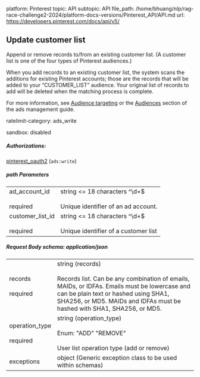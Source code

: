 platform: Pinterest
topic: API
subtopic: API
file_path: /home/bhuang/nlp/rag-race-challenge2-2024/platform-docs-versions/Pinterest_API/API.md
url: https://developers.pinterest.com/docs/api/v5/


## [](#operation/customer_lists/update)Update customer list

Append or remove records to/from an existing customer list. (A customer list is one of the four types of Pinterest audiences.)

When you add records to an existing customer list, the system scans the additions for existing Pinterest accounts; those are the records that will be added to your “CUSTOMER\_LIST” audience. Your original list of records to add will be deleted when the matching process is complete.

For more information, see [Audience targeting](https://help.pinterest.com/en/business/article/audience-targeting) or the [Audiences](https://developers.pinterest.com/docs/ads/targeting/#Audiences) section of the ads management guide.

ratelimit-category: ads\_write

sandbox: disabled

##### Authorizations:

[pinterest\_oauth2](#section/Authentication/pinterest_oauth2) (`ads:write`)

##### path Parameters

|     |     |
| --- | --- |
| ad\_account\_id<br><br>required | string <= 18 characters ^\\d+$<br><br>Unique identifier of an ad account. |
| customer\_list\_id<br><br>required | string <= 18 characters ^\\d+$<br><br>Unique identifier of a customer list |

##### Request Body schema: application/json

|     |     |
| --- | --- |
| records<br><br>required | string (records)<br><br>Records list. Can be any combination of emails, MAIDs, or IDFAs. Emails must be lowercase and can be plain text or hashed using SHA1, SHA256, or MD5. MAIDs and IDFAs must be hashed with SHA1, SHA256, or MD5. |
| operation\_type<br><br>required | string (operation\_type)<br><br>Enum: "ADD" "REMOVE"<br><br>User list operation type (add or remove) |
| exceptions | object (Generic exception class to be used within schemas) |